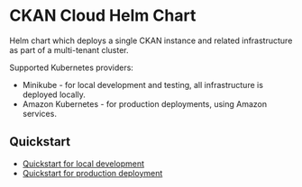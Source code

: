 # CKAN Cloud Helm Chart

Helm chart which deploys a single CKAN instance and related infrastructure as part of a multi-tenant cluster.

Supported Kubernetes providers:

* Minikube - for local development and testing, all infrastructure is deployed locally.
* Amazon Kubernetes - for production deployments, using Amazon services.

## Quickstart

* [Quickstart for local development](QUICKSTART_DEVELOPMENT.md)
* [Quickstart for production deployment](QUCIKSTART_PRODUCTION.md)
